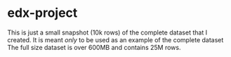 # edx-project
This is just a small snapshot (10k rows) of the complete dataset that I created. 
It is meant _only_ to be used as an example of the complete dataset
The full size dataset is over 600MB and contains 25M rows. 
